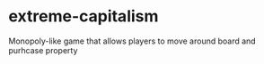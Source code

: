 # extreme-capitalism
Monopoly-like game that allows players to move around board and purhcase property
